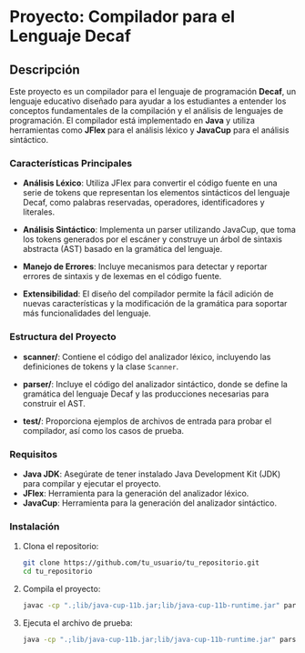 # Proyecto: Compilador para el Lenguaje Decaf

## Descripción

Este proyecto es un compilador para el lenguaje de programación **Decaf**, un lenguaje educativo diseñado para ayudar a los estudiantes a entender los conceptos fundamentales de la compilación y el análisis de lenguajes de programación. El compilador está implementado en **Java** y utiliza herramientas como **JFlex** para el análisis léxico y **JavaCup** para el análisis sintáctico.

### Características Principales

- **Análisis Léxico**: Utiliza JFlex para convertir el código fuente en una serie de tokens que representan los elementos sintácticos del lenguaje Decaf, como palabras reservadas, operadores, identificadores y literales.
  
- **Análisis Sintáctico**: Implementa un parser utilizando JavaCup, que toma los tokens generados por el escáner y construye un árbol de sintaxis abstracta (AST) basado en la gramática del lenguaje.

- **Manejo de Errores**: Incluye mecanismos para detectar y reportar errores de sintaxis y de lexemas en el código fuente.

- **Extensibilidad**: El diseño del compilador permite la fácil adición de nuevas características y la modificación de la gramática para soportar más funcionalidades del lenguaje.

### Estructura del Proyecto

- **scanner/**: Contiene el código del analizador léxico, incluyendo las definiciones de tokens y la clase `Scanner`.
  
- **parser/**: Incluye el código del analizador sintáctico, donde se define la gramática del lenguaje Decaf y las producciones necesarias para construir el AST.

- **test/**: Proporciona ejemplos de archivos de entrada para probar el compilador, así como los casos de prueba.

### Requisitos

- **Java JDK**: Asegúrate de tener instalado Java Development Kit (JDK) para compilar y ejecutar el proyecto.
- **JFlex**: Herramienta para la generación del analizador léxico.
- **JavaCup**: Herramienta para la generación del analizador sintáctico.

### Instalación

1. Clona el repositorio:
   ```bash
   git clone https://github.com/tu_usuario/tu_repositorio.git
   cd tu_repositorio

2. Compila el proyecto:
   ```bash
   javac -cp ".;lib/java-cup-11b.jar;lib/java-cup-11b-runtime.jar" parser/*.java scanner/*.java

3. Ejecuta el archivo de prueba:
   ```bash
   java -cp ".;lib/java-cup-11b.jar;lib/java-cup-11b-runtime.jar" parser.ParserTest

